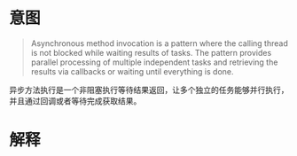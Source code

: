 # 意图


> Asynchronous method invocation is a pattern where the calling thread
is not blocked while waiting results of tasks. The pattern provides parallel
processing of multiple independent tasks and retrieving the results via
callbacks or waiting until everything is done.

异步方法执行是一个非阻塞执行等待结果返回，让多个独立的任务能够并行执行，并且通过回调或者等待完成获取结果。


# 解释